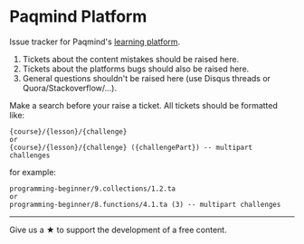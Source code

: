 # Paqmind Platform

Issue tracker for Paqmind's [learning platform](http://paqmind.com). 

1. Tickets about the content mistakes should be raised here.
2. Tickets about the platforms bugs should also be raised here.
3. General questions shouldn't be raised here (use Disqus threads or Quora/Stackoverflow/...).

Make a search before your raise a ticket. All tickets should be formatted like:

```
{course}/{lesson}/{challenge}
or
{course}/{lesson}/{challenge} ({challengePart}) -- multipart challenges
```

for example:

```
programming-beginner/9.collections/1.2.ta
or
programming-beginner/8.functions/4.1.ta (3) -- multipart challenges
```

---

Give us a &starf; to support the development of a free content.
